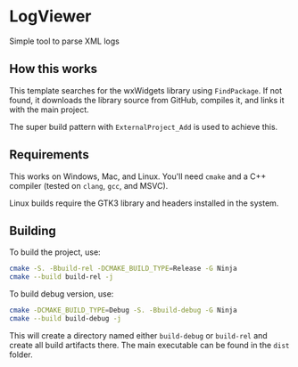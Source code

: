 # LogViewer

Simple tool to parse XML logs

## How this works

This template searches for the wxWidgets library using `FindPackage`. If not found, it downloads the library source from GitHub, compiles it, and links it with the main project. 

The super build pattern with `ExternalProject_Add` is used to achieve this.

## Requirements

This works on Windows, Mac, and Linux. You'll need `cmake` and a C++ compiler (tested on `clang`, `gcc`, and MSVC).

Linux builds require the GTK3 library and headers installed in the system.

## Building

To build the project, use:

```bash
cmake -S. -Bbuild-rel -DCMAKE_BUILD_TYPE=Release -G Ninja
cmake --build build-rel -j
```

To build debug version, use:
```bash
cmake -DCMAKE_BUILD_TYPE=Debug -S. -Bbuild-debug -G Ninja
cmake --build build-debug -j
```

This will create a directory named either `build-debug` or `build-rel` and create all build artifacts there. The main executable can be found in the `dist` folder.


